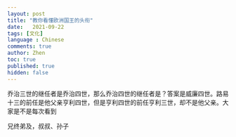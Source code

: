 ```yaml
---
layout: post
title: "教你看懂欧洲国王的头衔"
date:   2021-09-22
tags: [文化]
language : Chinese
comments: true
author: Zhen
toc: true
published: true
hidden: false
---
```

乔治三世的继任者是乔治四世，那么乔治四世的继任者是？答案是威廉四世。路易十三的前任是他父亲亨利四世，但是亨利四世的前任亨利三世，却不是他父亲。大家是不是每次看到


兄终弟及，叔叔、孙子
<!--stackedit_data:
eyJoaXN0b3J5IjpbLTEwNDExNTc3MjUsLTExMTk4NjMxODUsNj
k2Mjg2NzYzLDIwMTM5NjA3OTZdfQ==
-->